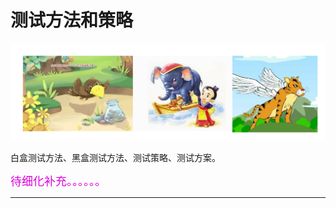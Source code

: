 # 测试方法和策略

![](resFiles/home/主页测试方法和策略-曹冲称象.png)

白盒测试方法、黑盒测试方法、测试策略、测试方案。

<font color="#dd00dd" size="4" face="楷体">待细化补充。。。。。。</font>

* * *
